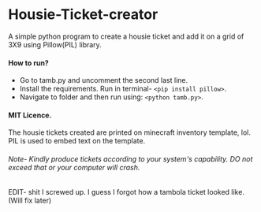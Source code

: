 # Housie-Ticket-creator 
A simple python program to create a housie ticket and add it on a grid of 3X9 using Pillow(PIL) library.  
#### How to run?  

* Go to tamb.py and uncomment the second last line.  
* Install the requirements. Run in terminal- `<pip install pillow>`. 
* Navigate to folder and then run using: `<python tamb.py>`. 

#### MIT Licence.
The housie tickets created are printed on minecraft inventory template, lol.   
PIL is used to embed text on the template.  

###### Note- Kindly produce tickets according to your system's capability. DO not exceed that or your computer will crash.


EDIT- shit I screwed up. I guess I forgot how a tambola ticket looked like. (Will fix later)
